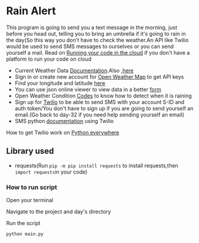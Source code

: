 # Rain Alert
This program is going to send you a text message in the morning, just before you head out, telling you to bring an umbrella if it's going to rain in the day(So this way you don't have to check the weather.An API like Twilio would be used to send SMS messages to ourselves or you can send yourself a mail.
Read on [Running your code in the cloud](https://github.com/ima-eky/100-days-of-code-course/blob/main/running_your_code_in_the_cloud) if you don't have a platform to run your code on cloud

- Current Weather Data [Documentation](https://openweathermap.org/current).Also ,[here](https://openweathermap.org/api/one-call-api)
- Sign in or create new account for [Open Weather Map](https://home.openweathermap.org/users/sign_in) to get API keys
- Find your longitude and latitude [here](https://www.latlong.net/)
- You can use json online viewer to view data in a better [form](http://jsonviewer.stack.hu/)
- Open Weather Condition [Codes](https://openweathermap.org/weather-conditions#Weather-Condition-Codes-2) to know how to detect when it is raining
- Sign up for [Twilio](https://www.twilio.com/try-twilio) to be able to send SMS with your account S-ID and auth token/You don't have to sign up if you are going to send yourself an email.(Go back to day-32 if you need help sending yourself an email)
- SMS python [documentation](https://www.twilio.com/docs/sms/quickstart/python) using Twilio

How to get Twilio work on [Python everywhere](https://help.pythonanywhere.com/pages/TwilioBehindTheProxy/)

## Library used
- requests(Run `pip -m pip install requests` to install requests,then `import requests`in your code)
 ### How to run script
Open your terminal

Navigate to the project and day's directory

Run the script

`python main.py`

